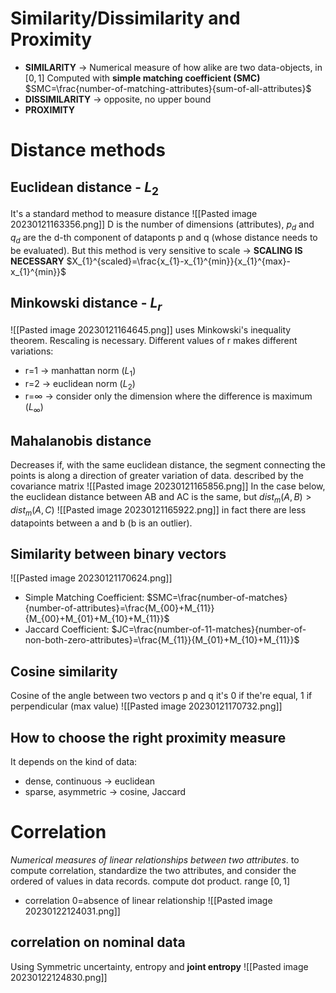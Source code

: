 # Similarity/Dissimilarity and Proximity
- **SIMILARITY** -> Numerical measure of how alike are two data-objects, in $[0,1]$
	Computed with **simple matching coefficient (SMC)**
	$SMC=\frac{number-of-matching-attributes}{sum-of-all-attributes}$
- **DISSIMILARITY** -> opposite, no upper bound 
- **PROXIMITY**

# Distance methods
## Euclidean distance - $L_{2}$
It's a standard method to measure distance 
![[Pasted image 20230121163356.png]]
D is the number of dimensions (attributes), $p_{d}$ and $q_{d}$ are the d-th component of dataponts p and q (whose distance needs to be evaluated).
But this method is very sensitive to scale -> **SCALING IS NECESSARY**
$X_{1}^{scaled}=\frac{x_{1}-x_{1}^{min}}{x_{1}^{max}-x_{1}^{min}}$

## Minkowski distance - $L_{r}$
![[Pasted image 20230121164645.png]]
uses Minkowski's inequality theorem. Rescaling is necessary.
Different values of r makes different variations:
- r=1 -> manhattan norm ($L_{1}$)
- r=2 -> euclidean norm ($L_{2}$)
- r=$\infty$ ->   consider only the dimension where the difference is maximum ($L_{\infty}$)
## Mahalanobis distance
Decreases if, with the same euclidean distance, the segment connecting the points is along a direction of greater variation of data.
described by the covariance matrix
![[Pasted image 20230121165856.png]]
In the case below, the euclidean distance between AB and AC is the same, but $dist_{m}(A,B)>dist_{m}(A,C)$
![[Pasted image 20230121165922.png]]
in fact there are less datapoints between a and b (b is an outlier).
## Similarity between binary vectors
![[Pasted image 20230121170624.png]]
- Simple Matching Coefficient: $SMC=\frac{number-of-matches}{number-of-attributes}=\frac{M_{00}+M_{11}}{M_{00}+M_{01}+M_{10}+M_{11}}$
- Jaccard Coefficient: $JC=\frac{number-of-11-matches}{number-of-non-both-zero-attributes}=\frac{M_{11}}{M_{01}+M_{10}+M_{11}}$
## Cosine similarity
Cosine of the angle between two vectors p and q
it's 0 if the're equal, 1 if perpendicular (max value)
![[Pasted image 20230121170732.png]]

## How to choose the right proximity measure
It depends on the kind of data:
- dense, continuous -> euclidean
- sparse, asymmetric -> cosine, Jaccard

# Correlation
_Numerical measures of linear relationships between two attributes_.
to compute correlation, standardize the two attributes, and consider the ordered of values in data records. compute dot product. range $[0,1]$
- correlation 0=absence of linear relationship
![[Pasted image 20230122124031.png]]
## correlation on nominal data
Using Symmetric uncertainty, entropy and **joint entropy**
![[Pasted image 20230122124830.png]]
